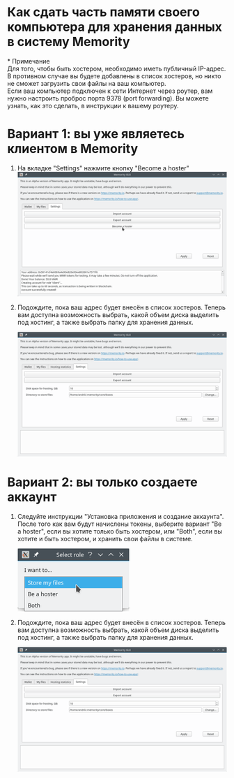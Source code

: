 # Как сдать часть памяти своего компьютера для хранения данных в систему Memority

\* Примечание\
Для того, чтобы быть хостером, необходимо иметь публичный IP-адрес.\
В противном случае вы будете добавлены в список хостеров, но никто не сможет загрузить свои файлы на ваш компьютер.\
Если ваш компьютер подключен к сети Интернет через роутер, вам нужно настроить проброс порта 9378 (port forwarding). Вы можете узнать, как это сделать, в инструкции к вашему роутеру.

# Вариант 1: вы уже являетесь клиентом в Memority

1. На вкладке "Settings" нажмите кнопку "Become a hoster"
    ![Screenshot](images/btn_become_a_hoster.png)

2. Подождите, пока ваш адрес будет внесён в список хостеров. Теперь вам доступна возможность выбрать, какой объем диска выделить под хостинг, а также выбрать папку для хранения данных.
    
    ![Screenshot](images/hoster_set_disk_space.png)


# Вариант 2: вы только создаете аккаунт

1. Следуйте инструкции "Установка приложения и создание аккаунта". После того как вам будут начислены токены, выберите вариант "Be a hoster", если вы хотите только быть хостером, или "Both", если вы хотите и быть хостером, и хранить свои файлы в системе.

    ![Screenshot](images/modal_select_role.png)

2. Подождите, пока ваш адрес будет внесён в список хостеров. Теперь вам доступна возможность выбрать, какой объем диска выделить под хостинг, а также выбрать папку для хранения данных.
    
    ![Screenshot](images/hoster_set_disk_space.png)
